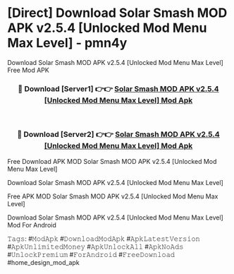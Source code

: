 # [Direct] Download Solar Smash MOD APK v2.5.4 [Unlocked Mod Menu Max Level] - pmn4y
Download Solar Smash MOD APK v2.5.4 [Unlocked Mod Menu Max Level] Free Mod APK

<div align="center">
<h3>🔴 Download [Server1] 👉👉 <a href="https://apk-comot.site?title=Solar_Smash_MOD_APK_v2.5.4_[Unlocked_Mod_Menu_Max_Level]">Solar Smash MOD APK v2.5.4 [Unlocked Mod Menu Max Level] Mod Apk</a></h3><br>

<h3>🔴 Download [Server2] 👉👉 <a href="https://apk-comot.site?title=Solar_Smash_MOD_APK_v2.5.4_[Unlocked_Mod_Menu_Max_Level]">Solar Smash MOD APK v2.5.4 [Unlocked Mod Menu Max Level] Mod Apk</a></h3>
</div>


Free Download APK MOD Solar Smash MOD APK v2.5.4 [Unlocked Mod Menu Max Level]

Download Solar Smash MOD APK v2.5.4 [Unlocked Mod Menu Max Level] 

Free APK MOD Solar Smash MOD APK v2.5.4 [Unlocked Mod Menu Max Level] 

Download Solar Smash MOD APK v2.5.4 [Unlocked Mod Menu Max Level] Mod For Android

𝚃𝚊𝚐𝚜: #𝙼𝚘𝚍𝙰𝚙𝚔 #𝙳𝚘𝚠𝚗𝚕𝚘𝚊𝚍𝙼𝚘𝚍𝙰𝚙𝚔 #𝙰𝚙𝚔𝙻𝚊𝚝𝚎𝚜𝚝𝚅𝚎𝚛𝚜𝚒𝚘𝚗 #𝙰𝚙𝚔𝚄𝚗𝚕𝚒𝚖𝚒𝚝𝚎𝚍𝙼𝚘𝚗𝚎𝚢 #𝙰𝚙𝚔𝚄𝚗𝚕𝚘𝚌𝚔𝙰𝚕𝚕 #𝙰𝚙𝚔𝙽𝚘𝙰𝚍𝚜 #𝚄𝚗𝚕𝚘𝚌𝚔𝙿𝚛𝚎𝚖𝚒𝚞𝚖 #𝙵𝚘𝚛𝙰𝚗𝚍𝚛𝚘𝚒𝚍 #𝙵𝚛𝚎𝚎𝙳𝚘𝚠𝚗𝚕𝚘𝚊𝚍 #home_design_mod_apk